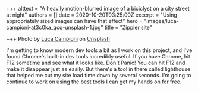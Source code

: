 +++
alttext = "A heavily motion-blurred image of a biciclyst on a city street at night"
authors = []
date = 2020-10-20T03:25:00Z
excerpt = "Using appropriately sized images can have that effect"
hero = "images/luca-campioni-at3c0ka_qcq-unsplash-1.jpg"
title = "Zippier site"

+++
Photo by [Luca Campioni](https://unsplash.com/@nexgenfx?utm_source=unsplash&utm_medium=referral&utm_content=creditCopyText) on [Unsplash](https://unsplash.com/s/photos/fast?utm_source=unsplash&utm_medium=referral&utm_content=creditCopyText)

I'm getting to know modern dev tools a bit as I work on this project, and I've found Chrome's built-in dev tools incredibly useful. If you have Chrome, hit F12 sometime and see what it looks like. Don't Panic! You can hit F12 and make it disappear just as easily. But there's a tool in there called lighthouse that helped me cut my site load time down by several seconds. I'm going to continue to work on using the best tools I can get my hands on for free. 